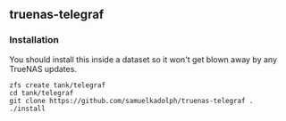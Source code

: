## truenas-telegraf

### Installation

You should install this inside a dataset so it won't get blown away by any
TrueNAS updates.

```
zfs create tank/telegraf
cd tank/telegraf
git clone https://github.com/samuelkadolph/truenas-telegraf .
./install
```
